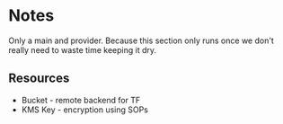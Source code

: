 # Notes
Only a main and provider. Because this section only runs once we don't really need to waste time keeping it dry.

## Resources
* Bucket - remote backend for TF
* KMS Key - encryption using SOPs